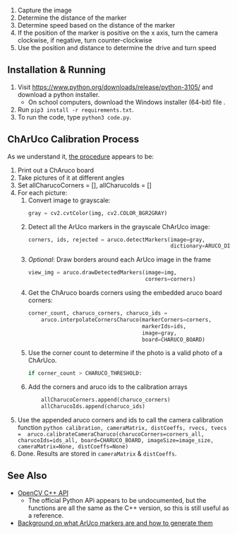 1. Capture the image
2. Determine the distance of the marker
3. Determine speed based on the distance of the marker
4. If the position of the marker is positive on the x axis, turn the camera clockwise, if negative, turn counter-clockwise
5. Use the position and distance to determine the drive and turn speed


Installation & Running
----------------------
1. Visit https://www.python.org/downloads/release/python-3105/ and download a python installer.
    - On school computers, download the Windows installer (64-bit) file .
2. Run `pip3 install -r requirements.txt`.
3. To run the code, type `python3 code.py`.


ChArUco Calibration Process
---------------------------

As we understand it, [the procedure](https://github.com/kyle-bersani/opencv-examples/blob/master/CalibrationByCharucoBoard/CalibrateCamera.py)
appears to be:

1. Print out a ChAruco board
2. Take pictures of it at different angles
3. Set allCharucoCorners = [], allCharucoIds = []
4. For each picture:
    1. Convert image to grayscale:
        ```python
        gray = cv2.cvtColor(img, cv2.COLOR_BGR2GRAY)
        ```
    2. Detect all the ArUco markers in the grayscale ChArUco image:
        ```python
        corners, ids, rejected = aruco.detectMarkers(image=gray,
                                                     dictionary=ARUCO_DICT)
        ```
    3. _Optional_: Draw borders around each ArUco image in the frame
        ```python
        view_img = aruco.drawDetectedMarkers(image=img,
                                             corners=corners)
        ```
    4. Get the ChAruco boards corners using the embedded aruco board corners:
        ```python
        corner_count, charuco_corners, charuco_ids = 
            aruco.interpolateCornersCharuco(markerCorners=corners,
                                            markerIds=ids,
                                            image=gray,
                                            board=CHARUCO_BOARD)
        ```
    5. Use the corner count to determine if the photo is a valid photo of a ChArUco.
        ```python
        if corner_count > CHARUCO_THRESHOLD:
        ```
    6. Add the corners and aruco ids to the calibration arrays
        ```python
            allCharucoCorners.append(charuco_corners)
            allCharucoIds.append(charuco_ids)
        ```       
5. Use the appended aruco corners and ids to call the camera calibration function
        ```python
            calibration, cameraMatrix, distCoeffs, rvecs, tvecs = 
                aruco.calibrateCameraCharuco(charucoCorners=corners_all,
                                             charucoIds=ids_all,
                                             board=CHARUCO_BOARD,
                                             imageSize=image_size,
                                             cameraMatrix=None,
                                             distCoeffs=None)
        ```
6. Done. Results are stored in `cameraMatrix` & `distCoeffs`.

See Also
--------
* [OpenCV C++ API](https://docs.opencv.org/4.x/d9/d6a/group__aruco.html)
   - The official Python APi appears to be undocumented, but the functions are all the
        same as the C++ version, so this is still useful as a reference.
* [Background on what ArUco markers are and how to generate them](https://docs.opencv.org/4.x/d5/dae/tutorial_aruco_detection.html)